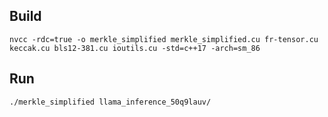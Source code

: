 ## Build

```
nvcc -rdc=true -o merkle_simplified merkle_simplified.cu fr-tensor.cu keccak.cu bls12-381.cu ioutils.cu -std=c++17 -arch=sm_86
```

## Run

```
./merkle_simplified llama_inference_50q9lauv/
```
